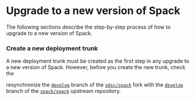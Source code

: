 # Upgrade to a new version of Spack
The following sections describe the step-by-step process of how to upgrade to a new version of Spack.

### Create a new deployment trunk
A new deployment trunk must be created as the first step in any upgrade to a new version of Spack. However, before you create the new trunk, check the 


resynchronize the [`develop`](https://github.com/sdsc/spack/tree/develop) branch of the [`sdsc/spack`](https://github.com/sdsc/spack) fork with the [`develop`](https://github.com/spack/spack/tree/develop) branch of the [`spack/spack`](https://github.com/spack/spack) upstream repository.
